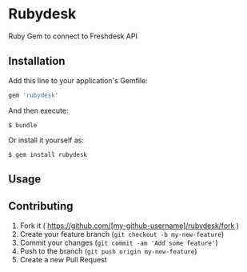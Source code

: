 # Rubydesk

Ruby Gem to connect to Freshdesk API

## Installation

Add this line to your application's Gemfile:

```ruby
gem 'rubydesk'
```

And then execute:

    $ bundle

Or install it yourself as:

    $ gem install rubydesk

## Usage

## Contributing

1. Fork it ( https://github.com/[my-github-username]/rubydesk/fork )
2. Create your feature branch (`git checkout -b my-new-feature`)
3. Commit your changes (`git commit -am 'Add some feature'`)
4. Push to the branch (`git push origin my-new-feature`)
5. Create a new Pull Request
